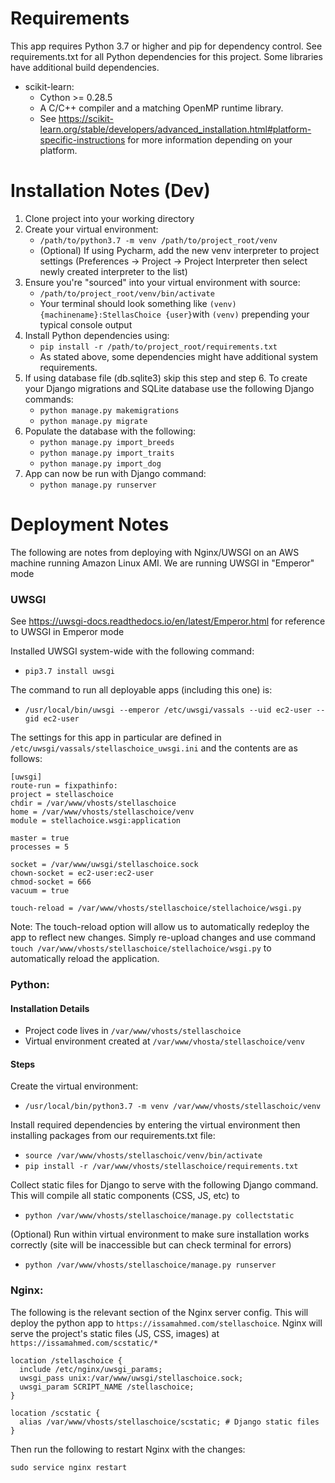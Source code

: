 # Requirements
This app requires Python 3.7 or higher and pip for dependency control.
See requirements.txt for all Python dependencies for this project.
Some libraries have additional build dependencies.
* scikit-learn:
    * Cython >= 0.28.5
    * A C/C++ compiler and a matching OpenMP runtime library.
    * See https://scikit-learn.org/stable/developers/advanced_installation.html#platform-specific-instructions for more information depending on your platform.

# Installation Notes (Dev)
1. Clone project into your working directory
2. Create your virtual environment:
    * `/path/to/python3.7 -m venv /path/to/project_root/venv`
    * (Optional) If using Pycharm, add the new venv interpreter to project settings (Preferences -> Project -> Project Interpreter then select newly created interpreter to the list)
3. Ensure you're "sourced" into your virtual environment with source:
    * `/path/to/project_root/venv/bin/activate`
    * Your terminal should look something like `(venv) {machinename}:StellasChoice {user}`with `(venv)` prepending your typical console output
4. Install Python dependencies using:
    * `pip install -r /path/to/project_root/requirements.txt`
    * As stated above, some dependencies might have additional system requirements.
5. If using database file (db.sqlite3) skip this step and step 6. To create your Django migrations and SQLite database use the following Django commands:
    * `python manage.py makemigrations`
    * `python manage.py migrate`
6. Populate the database with the following:
    * `python manage.py import_breeds`
    * `python manage.py import_traits`
    * `python manage.py import_dog`
7. App can now be run with Django command:
    * `python manage.py runserver`

# Deployment Notes
The following are notes from deploying with Nginx/UWSGI on an AWS machine running Amazon Linux AMI. We are running UWSGI in "Emperor" mode

### UWSGI
See https://uwsgi-docs.readthedocs.io/en/latest/Emperor.html for reference to UWSGI in Emperor mode

Installed UWSGI system-wide with the following command:
* `pip3.7 install uwsgi`

The command to run all deployable apps (including this one) is:
* `/usr/local/bin/uwsgi --emperor /etc/uwsgi/vassals --uid ec2-user --gid ec2-user`

The settings for this app in particular are defined in `/etc/uwsgi/vassals/stellaschoice_uwsgi.ini` and the contents are as follows:
```
[uwsgi]
route-run = fixpathinfo:
project = stellaschoice
chdir = /var/www/vhosts/stellaschoice
home = /var/www/vhosts/stellaschoice/venv
module = stellachoice.wsgi:application

master = true
processes = 5

socket = /var/www/uwsgi/stellaschoice.sock
chown-socket = ec2-user:ec2-user
chmod-socket = 666
vacuum = true

touch-reload = /var/www/vhosts/stellaschoice/stellachoice/wsgi.py
```

Note: The touch-reload option will allow us to automatically redeploy the app to reflect new changes. Simply re-upload changes and use command `touch /var/www/vhosts/stellaschoice/stellachoice/wsgi.py` to automatically reload the application.

### Python:
#### Installation Details
* Project code lives in `/var/www/vhosts/stellaschoice`
* Virtual environment created at `/var/www/vhosta/stellaschoice/venv`

#### Steps
Create the virtual environment:
* `/usr/local/bin/python3.7 -m venv /var/www/vhosts/stellaschoic/venv`
 
Install required dependencies by entering the virtual environment then installing packages from our requirements.txt file:
 
* `source /var/www/vhosts/stellaschoic/venv/bin/activate`
* `pip install -r /var/www/vhosts/stellaschoice/requirements.txt`
  
Collect static files for Django to serve with the following Django command. This will compile all static components (CSS, JS, etc) to 

* `python /var/www/vhosts/stellaschoice/manage.py collectstatic`
  
(Optional) Run within virtual environment to make sure installation works correctly (site will be inaccessible but can check terminal for errors)
 
* `python /var/www/vhosts/stellaschoice/manage.py runserver`


### Nginx: 
The following is the relevant section of the Nginx server config. This will deploy the python app to `https://issamahmed.com/stellaschoice`. Nginx will serve the project's static files (JS, CSS, images) at `https://issamahmed.com/scstatic/*` 

```
location /stellaschoice {
  include /etc/nginx/uwsgi_params;
  uwsgi_pass unix:/var/www/uwsgi/stellaschoice.sock;
  uwsgi_param SCRIPT_NAME /stellaschoice;
}

location /scstatic {
  alias /var/www/vhosts/stellaschoice/scstatic; # Django static files
}
```

Then run the following to restart Nginx with the changes:

`sudo service nginx restart`